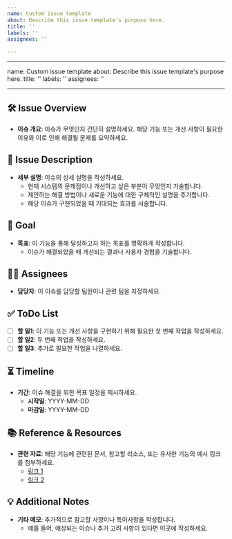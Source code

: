 ```yaml
---
name: Custom issue template
about: Describe this issue template's purpose here.
title: ''
labels: ''
assignees: ''

---
```


---
name: Custom issue template
about: Describe this issue template's purpose here.
title: ''
labels: ''
assignees: ''

---

## 🛠️ Issue Overview
- **이슈 개요**: 이슈가 무엇인지 간단히 설명하세요. 해당 기능 또는 개선 사항이 필요한 이유와 이로 인해 해결될 문제를 요약하세요.
  
## 📝 Issue Description
- **세부 설명**: 이슈의 상세 설명을 작성하세요. 
  - 현재 시스템의 문제점이나 개선하고 싶은 부분이 무엇인지 기술합니다.
  - 제안하는 해결 방법이나 새로운 기능에 대한 구체적인 설명을 추가합니다.
  - 해당 이슈가 구현되었을 때 기대되는 효과를 서술합니다.

## 🚩 Goal
- **목표**: 이 기능을 통해 달성하고자 하는 목표를 명확하게 작성합니다. 
  - 이슈가 해결되었을 때 개선되는 결과나 사용자 경험을 기술합니다.
  
## 🧑‍💻 Assignees
- **담당자**: 이 이슈를 담당할 팀원이나 관련 팀을 지정하세요.

## ✅ ToDo List
- [ ] **할 일1**: 이 기능 또는 개선 사항을 구현하기 위해 필요한 첫 번째 작업을 작성하세요. 
- [ ] **할 일2**: 두 번째 작업을 작성하세요. 
- [ ] **할 일3**: 추가로 필요한 작업을 나열하세요.

## ⏳ Timeline
- **기간**: 이슈 해결을 위한 목표 일정을 제시하세요.
  - **시작일**: YYYY-MM-DD
  - **마감일**: YYYY-MM-DD

## 📚 Reference & Resources
- **관련 자료**: 해당 기능에 관련된 문서, 참고할 리소스, 또는 유사한 기능의 예시 링크를 첨부하세요.
  - [링크 1](#)
  - [링크 2](#)

## 💡 Additional Notes
- **기타 메모**: 추가적으로 참고할 사항이나 특이사항을 작성합니다.
  - 예를 들어, 예상되는 이슈나 추가 고려 사항이 있다면 이곳에 작성하세요.
